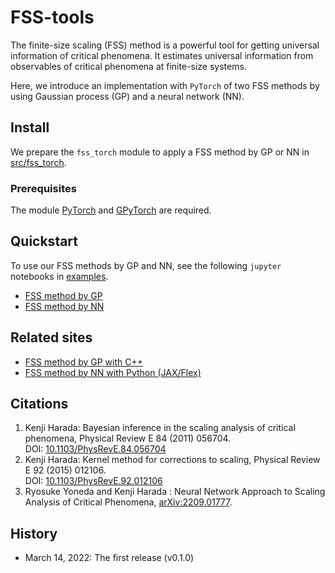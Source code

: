 # FSS-tools
The finite-size scaling (FSS) method is a powerful tool for getting universal information of critical phenomena. It estimates universal information from observables of critical phenomena at finite-size systems.

Here, we introduce an implementation with `PyTorch` of two FSS methods by using Gaussian process (GP) and a neural network (NN).

## Install
We prepare the `fss_torch` module to apply a FSS method by GP or NN in [src/fss_torch](src/fss_torch). 

### Prerequisites
The module [PyTorch](https://pytorch.org "PyTorch Home") and [GPyTorch](https://gpytorch.ai "GPyTorch Home") are required.

## Quickstart
To use our FSS methods by GP and NN, see the following `jupyter` notebooks in [examples](examples).
 - [FSS method by GP](examples/bsa.ipynb "Jupyter notebook")
 - [FSS method by NN](examples/nsa.ipynb "Jupyter notebook")

## Related sites
 - [FSS method by GP with C++](https://kenjiharada.github.io/BSA/ "BSA Site")
 - [FSS method by NN with Python (JAX/Flex)](https://github.com/yonesuke/jaxfss "Jaxfss Site")

## Citations
1. Kenji Harada: Bayesian inference in the scaling analysis of critical phenomena, Physical Review E 84 (2011) 056704.  
DOI: [10.1103/PhysRevE.84.056704](https://hdl.handle.net/10.1103/PhysRevE.84.056704 "FSS by GP")
1. Kenji Harada: Kernel method for corrections to scaling, Physical Review E 92 (2015) 012106.  
DOI: [10.1103/PhysRevE.92.012106](https://hdl.handle.net/10.1103/PhysRevE.92.012106 "FSS by GP")
1. Ryosuke Yoneda and Kenji Harada : Neural Network Approach to Scaling Analysis of Critical Phenomena, [arXiv:2209.01777](https://arxiv.org/abs/2209.01777).

## History
 - March 14, 2022: The first release (v0.1.0)
